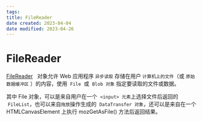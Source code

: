 ```yaml
---
tags:
title: FileReader
date created: 2023-04-04
date modified: 2023-04-26
---
```


# FileReader

[FileReader](https://developer.mozilla.org/zh-CN/docs/Web/API/FileReader)   对象允许 Web 应用程序 `异步读取` 存储在用户 `计算机上的文件`（或 `原始数据缓冲区` ）的内容，使用  `File`  或  `Blob 对象` 指定要读取的文件或数据。

其中 File 对象，可以是来自用户在一个  `<input> 元素`上选择文件后返回的  `FileList`，也可以来自`拖放`操作生成的  `DataTransfer 对象`，还可以是来自在一个 HTMLCanvasElement 上执行 mozGetAsFile() 方法后返回结果。
